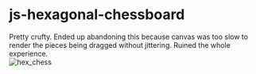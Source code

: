# js-hexagonal-chessboard
Pretty crufty. 
Ended up abandoning this because canvas was too slow to render the pieces being dragged without jittering. Ruined the whole experience. <br />
![hex_chess](https://github.com/tordener/js-hexagonal-chessboard/assets/5913474/8b69e156-0126-465a-b153-d905fdeb29a2)
